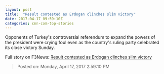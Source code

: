 ```yaml
---
layout: post
title:  "Result contested as Erdogan clinches slim victory"
date: 2017-04-17 09:59:10Z
categories: cnn-com-top-stories
---
```


Opponents of Turkey's controversial referendum to expand the powers of the president were crying foul even as the country's ruling party celebrated its close victory Sunday.


Full story on F3News: [Result contested as Erdogan clinches slim victory](http://www.f3nws.com/n/qGjsDC)

> Posted on: Monday, April 17, 2017 2:59:10 PM

